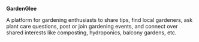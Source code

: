 **GardenGlee**

A platform for gardening enthusiasts to share tips, find local gardeners, ask plant care questions, post or join gardening events, and connect over shared interests like composting, hydroponics, balcony gardens, etc.
